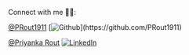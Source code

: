 Connect with me 🔗💕:

[@PRout1911]()
[![Github](https://img.shields.io/badge/github-100000?style=for-the-badge&logo=GitHub&logoColor=white&labelColor=black&color=black')](https://github.com/PRout1911)

[@Priyanka Rout]()
[![LinkedIn](https://img.shields.io/badge/linkedin-0077B5?style=for-the-badge&logo=LinkedIn&logoColor=white&labelColor=0077B5&color=0077B5)](https://www.linkedin.com/in/priyanka-rout-350914293)